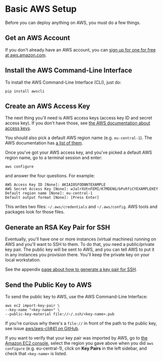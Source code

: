 <!---
Copyright © 2020 Interplanetary Database Association e.V.,
Planetmint and IPDB software contributors.
SPDX-License-Identifier: (Apache-2.0 AND CC-BY-4.0)
Code is Apache-2.0 and docs are CC-BY-4.0
--->

# Basic AWS Setup

Before you can deploy anything on AWS, you must do a few things.

## Get an AWS Account

If you don't already have an AWS account, you can [sign up for one for free at aws.amazon.com](https://aws.amazon.com/).

## Install the AWS Command-Line Interface

To install the AWS Command-Line Interface (CLI), just do:

```text
pip install awscli
```

## Create an AWS Access Key

The next thing you'll need is AWS access keys (access key ID and secret access key). If you don't have those, see [the AWS documentation about access keys](https://docs.aws.amazon.com/general/latest/gr/aws-sec-cred-types.html#access-keys-and-secret-access-keys).

You should also pick a default AWS region name (e.g. `eu-central-1`). The AWS documentation has [a list of them](http://docs.aws.amazon.com/general/latest/gr/rande.html#ec2_region).

Once you've got your AWS access key, and you've picked a default AWS region name, go to a terminal session and enter:

```text
aws configure
```

and answer the four questions. For example:

```text
AWS Access Key ID [None]: AKIAIOSFODNN7EXAMPLE
AWS Secret Access Key [None]: wJalrXUtnFEMI/K7MDENG/bPxRfiCYEXAMPLEKEY
Default region name [None]: eu-central-1
Default output format [None]: [Press Enter]
```

This writes two files: `~/.aws/credentials` and `~/.aws/config`. AWS tools and packages look for those files.

## Generate an RSA Key Pair for SSH

Eventually, you'll have one or more instances (virtual machines) running on AWS and you'll want to SSH to them. To do that, you need a public/private key pair. The public key will be sent to AWS, and you can tell AWS to put it in any instances you provision there. You'll keep the private key on your local workstation.

See the appendix [page about how to generate a key pair for SSH](../references/appendices/generate-key-pair-for-ssh).

## Send the Public Key to AWS

To send the public key to AWS, use the AWS Command-Line Interface:

```text
aws ec2 import-key-pair \
--key-name "<key-name>" \
--public-key-material file://~/.ssh/<key-name>.pub
```

If you're curious why there's a `file://` in front of the path to the public key, see issue [aws/aws-cli#41 on GitHub](https://github.com/aws/aws-cli/issues/41).

If you want to verify that your key pair was imported by AWS, go to [the Amazon EC2 console](https://console.aws.amazon.com/ec2/v2/home), select the region you gave above when you did `aws configure` (e.g. eu-central-1), click on **Key Pairs** in the left sidebar, and check that `<key-name>` is listed.
